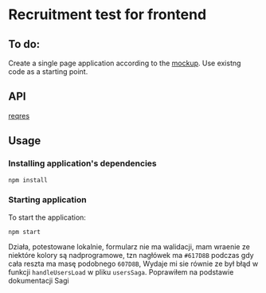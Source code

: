 # Recruitment test for frontend

## To do:

Create a single page application according to the [mockup](https://invis.io/H9XQJEMFJZT).
Use existng code as a starting point.

## API

[reqres](https://reqres.in/)

## Usage

### Installing application's dependencies

```
npm install
```

### Starting application

To start the application:
 
```
npm start
```

Działa, potestowane lokalnie, formularz nie ma walidacji,
mam wraenie ze niektóre kolory są nadprogramowe, tzn nagłówek ma `#617D8B` podczas gdy cała reszta ma masę podobnego `607D8B`,
Wydaje mi sie równie ze był błąd w funkcji `handleUsersLoad` w pliku `usersSaga`.
Poprawiłem na podstawie dokumentacji Sagi

